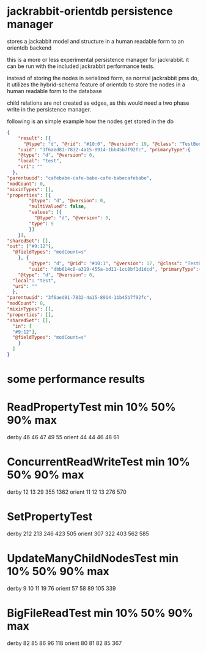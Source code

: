 jackrabbit-orientdb persistence manager
=======================================

stores a jackabbit model and structure in a human readable form to an orientdb backend

this is a more or less experimental persistence manager for jackrabbit. 
it can be run with the included jackrabbit performance tests.


instead of storing the nodes in serialized form, as normal jackrabbit pms do,
it utilizes the hybrid-schema feature of orientdb to store the nodes in a human readable form to the database

child relations are not created as edges, as this would need a two phase write in the persistence manager.


following is an simple example how the nodes get stored in the db

```json
{
    "result": [{
      "@type": "d", "@rid": "#10:0", "@version": 19, "@class": "TestBundle",
    "uuid": "3f6aed81-7832-4a15-8914-1bb45b7f92fc", "primaryType":{
    "@type": "d", "@version": 0,
    "local": "test",
    "uri": ""
  },
"parentuuid": "cafebabe-cafe-babe-cafe-babecafebabe",
"modCount": 0,
"mixinTypes": [],
"properties": [{
        "@type": "d", "@version": 0,
        "multiValued": false,
        "values": [{
          "@type": "d", "@version": 0,
        "type": 9
        }]
    }],
"sharedSet": [],
"out": ["#9:12"],
  "@fieldTypes": "modCount=s"
    }, {
        "@type": "d", "@rid": "#10:1", "@version": 17, "@class": "TestBundle",
        "uuid": "dbb614c8-a319-455a-bd11-1cc8bf1d1dcd", "primaryType":{
    "@type": "d", "@version": 0,
  "local": "test",
  "uri": ""
  },
"parentuuid": "3f6aed81-7832-4a15-8914-1bb45b7f92fc",
"modCount": 0,
"mixinTypes": [],
"properties": [],
"sharedSet": [],
  "in": [
  "#9:12"],
  "@fieldTypes": "modCount=s"
    }
  ]
}
```

some performance results
========================
# ReadPropertyTest                       min     10%     50%     90%     max
derby                                     46      46      47      49      55
orient                                    44      44      46      48      61

# ConcurrentReadWriteTest                min     10%     50%     90%     max
derby                                     12      13      29     355    1362
orient                                    11      12      13     276     570

# SetPropertyTest    
derby                                    212     213     246     423     505
orient                                   307     322     403     562     585

# UpdateManyChildNodesTest               min     10%     50%     90%     max
derby                                      9      10      11      19      76
orient                                    57      58      89     105     339

# BigFileReadTest                        min     10%     50%     90%     max
derby                                     82      85      86      96     118
orient                                    80      81      82      85     367